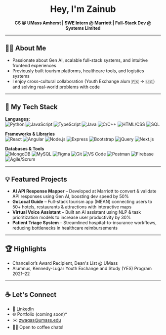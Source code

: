 <div align="center">

# Hey, I'm Zainub  
**CS @ UMass Amherst | SWE Intern @ Marriott | Full-Stack Dev @ Systems Limited**

</div>

---

## 👩‍💻 About Me

- Passionate about Gen AI, scalable full-stack systems, and intuitive frontend experiences  
- Previously built tourism platforms, healthcare tools, and logistics systems  
- I enjoy cross-cultural collaboration (Youth Exchange alum 🇵🇰 → 🇺🇸) and solving real-world problems with code  

---

## 🚀 My Tech Stack

**Languages:**  
![Python](https://img.shields.io/badge/Python-181717?style=for-the-badge&logo=python&logoColor=white)
![JavaScript](https://img.shields.io/badge/JavaScript-181717?style=for-the-badge&logo=javascript)
![TypeScript](https://img.shields.io/badge/TypeScript-181717?style=for-the-badge&logo=typescript)
![Java](https://img.shields.io/badge/Java-181717?style=for-the-badge&logo=java&logoColor=white)
![C/C++](https://img.shields.io/badge/C%2FC++-181717?style=for-the-badge&logo=c)
![HTML/CSS](https://img.shields.io/badge/HTML%2FCSS-181717?style=for-the-badge&logo=html5)
![SQL](https://img.shields.io/badge/SQL-181717?style=for-the-badge&logo=mysql)

**Frameworks & Libraries**  
![React](https://img.shields.io/badge/React-181717?style=for-the-badge&logo=react)
![Angular](https://img.shields.io/badge/Angular-181717?style=for-the-badge&logo=angular)
![Node.js](https://img.shields.io/badge/Node.js-181717?style=for-the-badge&logo=node.js)
![Express](https://img.shields.io/badge/Express-181717?style=for-the-badge&logo=express)
![Bootstrap](https://img.shields.io/badge/Bootstrap-181717?style=for-the-badge&logo=bootstrap)
![jQuery](https://img.shields.io/badge/jQuery-181717?style=for-the-badge&logo=jquery)
![Next.js](https://img.shields.io/badge/Next.js-181717?style=for-the-badge&logo=next.js)

**Databases & Tools**  
![MongoDB](https://img.shields.io/badge/MongoDB-181717?style=for-the-badge&logo=mongodb)
![MySQL](https://img.shields.io/badge/MySQL-181717?style=for-the-badge&logo=mysql)
![Figma](https://img.shields.io/badge/Figma-181717?style=for-the-badge&logo=figma)
![Git](https://img.shields.io/badge/Git-181717?style=for-the-badge&logo=git)
![VS Code](https://img.shields.io/badge/VS_Code-181717?style=for-the-badge&logo=visualstudiocode)
![Postman](https://img.shields.io/badge/Postman-181717?style=for-the-badge&logo=postman)
![Firebase](https://img.shields.io/badge/Firebase-181717?style=for-the-badge&logo=firebase)
![Agile/Scrum](https://img.shields.io/badge/Agile%2FScrum-181717?style=for-the-badge&logo=trello)

---

## 💡 Featured Projects

- **AI API Response Mapper** – Developed at Marriott to convert & validate API responses using Gen AI, boosting dev speed by 50%  
- **GoLocal Guide** – Full-stack tourism app (MEAN) connecting users to 50+ hotels, restaurants & attractions with interactive maps  
- **Virtual Voice Assistant** – Built an AI assistant using NLP & task prioritization models to increase user productivity by 30%  
- **Patient Triage System** – Streamlined hospital-to-insurance workflows, reducing bottlenecks in healthcare reimbursements  

---

## 🏆 Highlights

- Chancellor’s Award Recipient, Dean's List @ UMass  
- Alumnus, Kennedy-Lugar Youth Exchange and Study (YES) Program 2021–22  

---

## ☕ Let's Connect

- 💼 [LinkedIn](https://www.linkedin.com/in/zwaqas)  
- 🌐 Portfolio (coming soon)*  
- ✉️ zwaqas@umass.edu  
- 🙋‍♀️ Open to coffee chats!
